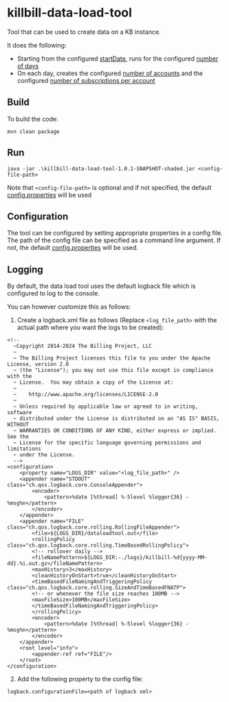 # killbill-data-load-tool

Tool that can be used to create data on a KB instance. 

It does the following:

* Starting from the configured [startDate](https://github.com/reshmabidikar/killbill-data-load-tool/blob/166ed65f3b7c26a8e2f23371175d5668413882c3/src/main/resources/config.properties#L28), runs for the configured [number of days](https://github.com/reshmabidikar/killbill-data-load-tool/blob/166ed65f3b7c26a8e2f23371175d5668413882c3/src/main/resources/config.properties#L27)
* On each day, creates the configured [number of accounts](https://github.com/reshmabidikar/killbill-data-load-tool/blob/166ed65f3b7c26a8e2f23371175d5668413882c3/src/main/resources/config.properties#L25) and the configured [number of subscriptions per account](https://github.com/reshmabidikar/killbill-data-load-tool/blob/166ed65f3b7c26a8e2f23371175d5668413882c3/src/main/resources/config.properties#L26) 

## Build 

To build the code:

````
mvn clean package
````

## Run

````
java -jar .\killbill-data-load-tool-1.0.1-SNAPSHOT-shaded.jar <config-file-path>
````

Note that `<config-file-path>` is optional and if not specified, the default [config.properties]((https://github.com/reshmabidikar/killbill-data-load-tool/blob/main/src/main/resources/config.properties)) will be used

## Configuration

The tool can be configured by setting appropriate properties in a config file. The path of the config file can be specified as a command line argument. If not, the default [config.properties]((https://github.com/reshmabidikar/killbill-data-load-tool/blob/main/src/main/resources/config.properties)) will be used.

## Logging

By default, the data load tool uses the default logback file which is configured to log to the console.

You can however customize this as follows:

1. Create a logback.xml file as follows (Replace `<log_file_path>` with the actual path where you want the logs to be created):
````
<!--
  ~Copyright 2014-2024 The Billing Project, LLC
  ~
  ~ The Billing Project licenses this file to you under the Apache License, version 2.0
  ~ (the "License"); you may not use this file except in compliance with the
  ~ License.  You may obtain a copy of the License at:
  ~
  ~    http://www.apache.org/licenses/LICENSE-2.0
  ~
  ~ Unless required by applicable law or agreed to in writing, software
  ~ distributed under the License is distributed on an "AS IS" BASIS, WITHOUT
  ~ WARRANTIES OR CONDITIONS OF ANY KIND, either express or implied.  See the
  ~ License for the specific language governing permissions and limitations
  ~ under the License.
  -->
<configuration>
    <property name="LOGS_DIR" value="<log_file_path>" />
    <appender name="STDOUT" class="ch.qos.logback.core.ConsoleAppender">
        <encoder>
            <pattern>%date [%thread] %-5level %logger{36} - %msg%n</pattern>
        </encoder>
    </appender>
    <appender name="FILE" class="ch.qos.logback.core.rolling.RollingFileAppender">
        <file>${LOGS_DIR}/dataloadtool.out</file>
        <rollingPolicy class="ch.qos.logback.core.rolling.TimeBasedRollingPolicy">
        <!-- rollover daily -->
        <fileNamePattern>${LOGS_DIR:-./logs}/killbill-%d{yyyy-MM-dd}.%i.out.gz</fileNamePattern>
        <maxHistory>3</maxHistory>
        <cleanHistoryOnStart>true</cleanHistoryOnStart>
        <timeBasedFileNamingAndTriggeringPolicy class="ch.qos.logback.core.rolling.SizeAndTimeBasedFNATP">
        <!-- or whenever the file size reaches 100MB -->
        <maxFileSize>100MB</maxFileSize>
        </timeBasedFileNamingAndTriggeringPolicy>
        </rollingPolicy>
        <encoder>
            <pattern>%date [%thread] %-5level %logger{36} - %msg%n</pattern>
        </encoder>
    </appender>
    <root level="info">
        <appender-ref ref="FILE"/>
    </root>
</configuration>
````
2. Add the following property to the config file:
````
logback.configurationFile=<path of logback xml>
````